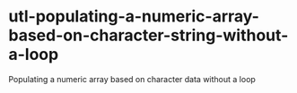 # utl-populating-a-numeric-array-based-on-character-string-without-a-loop
Populating a numeric array based on character data without a loop

